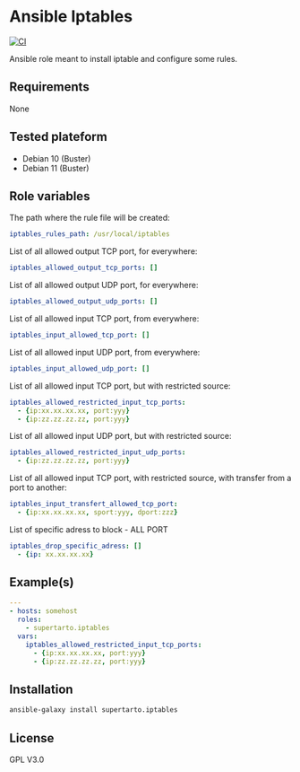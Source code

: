 # Ansible Iptables
[![CI](https://github.com/supertarto/ansible-iptables/workflows/CI/badge.svg?event=push)](https://github.com/supertarto/ansible-iptables/actions?query=workflow%3ACI)

Ansible role meant to install iptable and configure some rules. 
## Requirements
None

## Tested plateform
* Debian 10 (Buster)
* Debian 11 (Buster)

## Role variables

The path where the rule file will be created:

```yaml
iptables_rules_path: /usr/local/iptables
```

List of all allowed output TCP port, for everywhere:

```yaml
iptables_allowed_output_tcp_ports: []
```

List of all allowed output UDP port, for everywhere:

```yaml
iptables_allowed_output_udp_ports: []
```

List of all allowed input TCP port, from everywhere:

```yaml
iptables_input_allowed_tcp_port: []
```

List of all allowed input UDP port, from everywhere:

```yaml
iptables_input_allowed_udp_port: []
```

List of all allowed input TCP port, but with restricted source:

```yaml
iptables_allowed_restricted_input_tcp_ports:
  - {ip:xx.xx.xx.xx, port:yyy}
  - {ip:zz.zz.zz.zz, port:yyy}
```

List of all allowed input UDP port, but with restricted source:

```yaml
iptables_allowed_restricted_input_udp_ports:
  - {ip:zz.zz.zz.zz, port:yyy}
```

List of all allowed input TCP port, with restricted source, with transfer from a port to another:

```yaml
iptables_input_transfert_allowed_tcp_port:
  - {ip:xx.xx.xx.xx, sport:yyy, dport:zzz}
```

List of specific adress to block - ALL PORT

```yml
iptables_drop_specific_adress: []
  - {ip: xx.xx.xx.xx}
```

## Example(s)

```yml
---
- hosts: somehost
  roles:
    - supertarto.iptables
  vars:
    iptables_allowed_restricted_input_tcp_ports:
      - {ip:xx.xx.xx.xx, port:yyy}
      - {ip:zz.zz.zz.zz, port:yyy}

```

## Installation

```bash
ansible-galaxy install supertarto.iptables
```

## License
GPL V3.0
